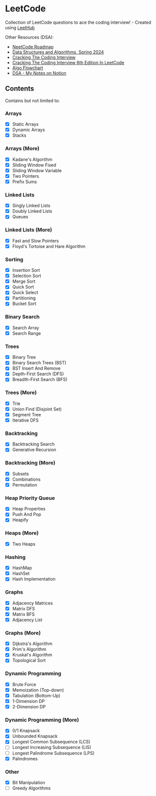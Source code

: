 # LeetCode

Collection of LeetCode questions to ace the coding interview! - Created using [LeetHub](https://github.com/QasimWani/LeetHub)

Other Resources (DSA):

- [NeetCode Roadmap](https://neetcode.io/roadmap)
- [Data Structures and Algorithms, Spring 2024](https://tira.mooc.fi/spring-2024)
- [Cracking The Coding Interview](https://www.crackingthecodinginterview.com)
- [Cracking The Coding Interview 6th Edition In LeetCode](https://leetcode.com/discuss/general-discussion/1152824/cracking)
- [Algo Flowchart](https://algo.monster/flowchart)
- [DSA - My Notes on Notion](https://www.notion.so/hasferrr/DSA-22c205f933d64882ac25d6199c0300de)

## Contents

Contains but not limited to:

### Arrays

- [x] Static Arrays
- [x] Dynamic Arrays
- [x] Stacks

### Arrays (More)

- [x] Kadane's Algorithm
- [x] Sliding Window Fixed
- [x] Sliding Window Variable
- [x] Two Pointers
- [x] Prefix Sums

### Linked Lists

- [x] Singly Linked Lists
- [x] Doubly Linked Lists
- [x] Queues

### Linked Lists (More)

- [x] Fast and Slow Pointers
- [x] Floyd's Tortoise and Hare Algorithm

### Sorting

- [x] Insertion Sort
- [x] Selection Sort
- [x] Merge Sort
- [x] Quick Sort
- [x] Quick Select
- [x] Partitioning
- [x] Bucket Sort

### Binary Search

- [x] Search Array
- [x] Search Range

### Trees

- [x] Binary Tree
- [x] Binary Search Trees (BST)
- [x] BST Insert And Remove
- [x] Depth-First Search (DFS)
- [x] Breadth-First Search (BFS)

### Trees (More)

- [x] Trie
- [x] Union Find (Disjoint Set)
- [x] Segment Tree
- [x] Iterative DFS

### Backtracking

- [x] Backtracking Search
- [x] Generative Recursion

### Backtracking (More)

- [x] Subsets
- [x] Combinations
- [x] Permutation

### Heap Priority Queue

- [x] Heap Properties
- [x] Push And Pop
- [x] Heapify

### Heaps (More)

- [x] Two Heaps

### Hashing

- [x] HashMap
- [x] HashSet
- [x] Hash Implementation

### Graphs

- [x] Adjacency Matrices
- [x] Matrix DFS
- [x] Matrix BFS
- [x] Adjacency List

### Graphs (More)

- [x] Dijkstra's Algorithm
- [x] Prim's Algorithm
- [x] Kruskal's Algorithm
- [x] Topological Sort

### Dynamic Programming

- [x] Brute Force
- [x] Memoization (Top-down)
- [x] Tabulation (Bottom-Up)
- [x] 1-Dimension DP
- [x] 2-Dimension DP

### Dynamic Programming (More)

- [x] 0/1 Knapsack
- [x] Unbounded Knapsack
- [x] Longest Common Subsequence (LCS)
- [ ] Longest Increasing Subsequence (LIS)
- [ ] Longest Palindrome Subsequence (LPS)
- [x] Palindromes

### Other

- [x] Bit Manipulation
- [ ] Greedy Algorithms
